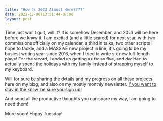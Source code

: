 ```yaml
---
title: "How Is 2023 Almost Here????"
date: 2022-12-06T13:51:44-07:00
layout: post
---
```


Time just won't quit, will it? It is somehow December, and 202*3* will be here before we know it. I am excited (and a little scared) for next year, with two commissions officially on my calendar, a third in talks, two other scripts I hope to tackle, and a MASSIVE new project in line, it's going to be my busiest writing year since 2016, when I tried to write six new full-length plays! For the record, I ended up getting as far as five, and decided to actually spend the holidays with my family instead of strapping myself to my keyboard.

Will for sure be sharing the details and my progress on all these projects here on my blog, and also on my mostly monthly newsletter. [If you want to stay in the know, be sure you sign up!](http://tinyletter.com/rachelbublitz)

And send all the productive thoughts you can spare my way, I am going to need them!

More soon! Happy Tuesday!
